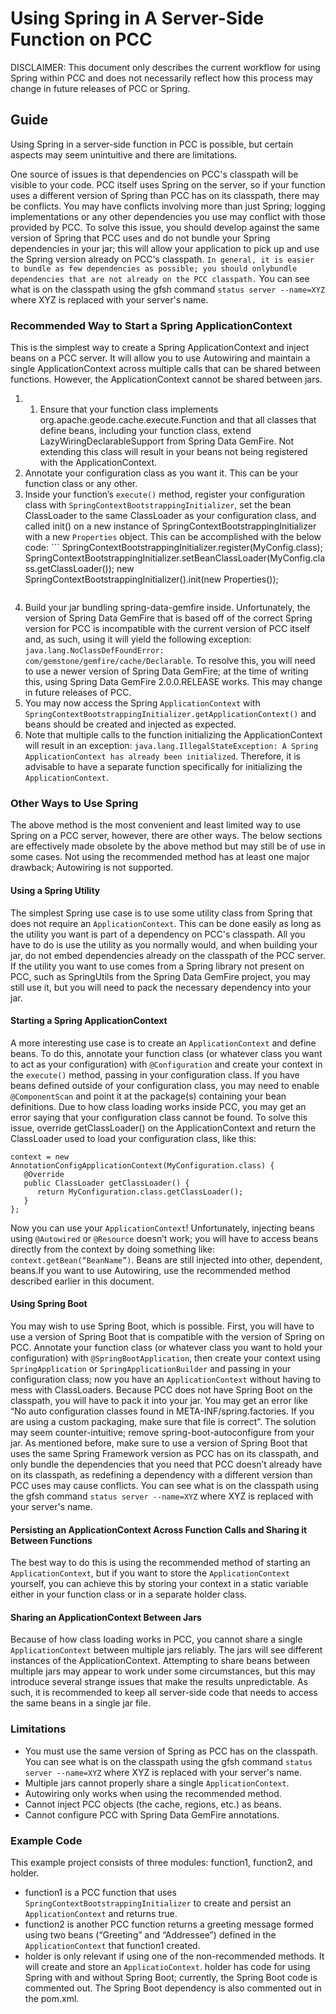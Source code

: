# Using Spring in A Server-Side Function on PCC

DISCLAIMER: This document only describes the current workflow for using Spring within PCC and does not necessarily
reflect how this process may change in future releases of PCC or Spring.

## Guide

Using Spring in a server-side function in PCC is possible, but certain aspects may seem unintuitive and there are limitations. 

One source of issues is that dependencies on PCC's classpath will be visible to your code. PCC itself uses Spring on the
server, so if your function uses a different version of Spring than PCC has on its classpath, there may be conflicts.
You may have conflicts involving more than just Spring; logging implementations or any other dependencies you use may
conflict with those provided by PCC. To solve this issue, you should develop against the same version of Spring that PCC
uses and do not bundle your Spring dependencies in your jar; this will allow your application to pick up and use the
Spring version already on PCC's classpath. `In general, it is easier to bundle as few dependencies as possible; you
should onlybundle dependencies that are not already on the PCC classpath.` You can see what is on the classpath using
the gfsh command `status server --name=XYZ` where XYZ is replaced with your server's name.

### Recommended Way to Start a Spring ApplicationContext

This is the simplest way to create a Spring ApplicationContext and inject beans on a PCC server. It will allow you to
use Autowiring and maintain a single ApplicationContext across multiple calls that can be shared between functions.
However, the ApplicationContext cannot be shared between jars.
1.	1.	Ensure that your function class implements org.apache.geode.cache.execute.Function and that all classes that
define beans, including your function class, extend LazyWiringDeclarableSupport from Spring Data GemFire. Not extending
this class will result in your beans not being registered with the ApplicationContext. 
2.	Annotate your configuration class as you want it. This can be your function class or any other.
3.	Inside your function’s `execute()` method, register your configuration class with
`SpringContextBootstrappingInitializer`, set the bean ClassLoader to the same ClassLoader as your configuration class,
and called init() on a new instance of SpringContextBootstrappingInitializer with a new `Properties` object. This can be
accomplished with the below code:
        ```
        SpringContextBootstrappingInitializer.register(MyConfig.class);
        SpringContextBootstrappingInitializer.setBeanClassLoader(MyConfig.class.getClassLoader());
        new SpringContextBootstrappingInitializer().init(new Properties()); 
      ```
4.	Build your jar bundling spring-data-gemfire inside. Unfortunately, the version of Spring Data GemFire that is based
off of the correct Spring version for PCC is incompatible with the current version of PCC itself and, as such, using it
will yield the following exception: `java.lang.NoClassDefFoundError: com/gemstone/gemfire/cache/Declarable`. To resolve
this, you will need to use a newer version of Spring Data GemFire; at the time of writing this, using Spring Data
GemFire 2.0.0.RELEASE works. This may change in future releases of PCC.
5.	You may now access the Spring `ApplicationContext` with `SpringContextBootstrappingInitializer.getApplicationContext()`
and beans should be created and injected as expected.
6.	Note that multiple calls to the function initializing the ApplicationContext will result in an exception:
`java.lang.IllegalStateException: A Spring ApplicationContext has already been initialized`. Therefore, it is advisable
to have a separate function specifically for initializing the `ApplicationContext`.

### Other Ways to Use Spring

The above method is the most convenient and least limited way to use Spring on a PCC server, however, there are other
ways. The below sections are effectively made obsolete by the above method but may still be of use in some cases. Not
using the recommended method has at least one major drawback; Autowiring is not supported. 

#### Using a Spring Utility

The simplest Spring use case is to use some utility class from Spring that does not require an `ApplicationContext`.
This can be done easily as long as the utility you want is part of a dependency on PCC's classpath. All you have to do is
use the utility as you normally would, and when building your jar, do not embed dependencies already on the classpath of
the PCC server. If the utility you want to use comes from a Spring library not present on PCC, such as SpringUtils from
the Spring Data GemFire project, you may still use it, but you will need to pack the necessary dependency into your jar.

#### Starting a Spring ApplicationContext

A more interesting use case is to create an `ApplicationContext` and define beans. To do this, annotate your function
class (or whatever class you want to act as your configuration) with `@Configuration` and create your context in the
`execute()` method, passing in your configuration class. If you have beans defined outside of your configuration class,
you may need to enable `@ComponentScan` and point it at the package(s) containing your bean definitions. Due to how
class loading works inside PCC, you may get an error saying that your configuration class cannot be found. To solve
this issue, override getClassLoader() on the ApplicationContext and return the ClassLoader used to load your
configuration class, like this:
```
context = new AnnotationConfigApplicationContext(MyConfiguration.class) {
   @Override
   public ClassLoader getClassLoader() {
      return MyConfiguration.class.getClassLoader();
   }
};
```
Now you can use your `ApplicationContext`! Unfortunately, injecting beans using `@Autowired` or `@Resource` doesn’t
work; you will have to access beans directly from the context by doing something like: `context.getBean(“BeanName”)`.
Beans are still injected into other, dependent, beans.If you want to use Autowiring, use the recommended method
described earlier in this document.

#### Using Spring Boot

You may wish to use Spring Boot, which is possible. First, you will have to use a version of Spring Boot that is
compatible with the version of Spring on PCC. Annotate your function class (or whatever class you want to hold your
configuration) with `@SpringBootApplication`, then create your context using `SpringApplication` or
`SpringApplicationBuilder` and passing in your configuration class; now you have an `ApplicationContext` without
having to mess with ClassLoaders. Because PCC does not have Spring Boot on the classpath, you will have to pack it into
your jar. You may get an error like “No auto configuration classes found in META-INF/spring.factories. If you are using
a custom packaging, make sure that file is correct”. The solution may seem counter-intuitive; remove
spring-boot-autoconfigure from your jar. As mentioned before, make sure to use a version of Spring Boot that uses the
same Spring Framework version as PCC has on its classpath, and only bundle the dependencies that you need that PCC
doesn’t already have on its classpath, as redefining a dependency with a different version than PCC uses may cause
conflicts. You can see what is on the classpath using the gfsh command `status server --name=XYZ` where XYZ is replaced
with your server's name.

#### Persisting an ApplicationContext Across Function Calls and Sharing it Between Functions

The best way to do this is using the recommended method of starting an `ApplicationContext`, but if you want to store
the `ApplicationContext` yourself, you can achieve this by storing your context in a static variable either in your
function class or in a separate holder class.

#### Sharing an ApplicationContext Between Jars

Because of how class loading works in PCC, you cannot share a single `ApplicationContext` between multiple jars reliably.
The jars will see different instances of the ApplicationContext. Attempting to share beans between multiple jars may
appear to work under some circumstances, but this may introduce several strange issues that make the results unpredictable.
As such, it is recommended to keep all server-side code that needs to access the same beans in a single jar file.

### Limitations

*	You must use the same version of Spring as PCC has on the classpath. You can see what is on the classpath using the
gfsh command `status server --name=XYZ` where XYZ is replaced with your server's name.
*	Multiple jars cannot properly share a single `ApplicationContext`.
*	Autowiring only works when using the recommended method.
* Cannot inject PCC objects (the cache, regions, etc.) as beans.
* Cannot configure PCC with Spring Data GemFire annotations.

### Example Code

This example project consists of three modules: function1, function2, and holder.

* function1 is a PCC function that uses `SpringContextBootstrappingInitializer` to create and persist an
`ApplicationContext` and returns true. 
* function2 is another PCC function returns a greeting message formed using two beans (“Greeting” and “Addressee”)
defined in the `ApplicationContext` that function1 created.
* holder is only relevant if using one of the non-recommended methods. It will create and store an `ApplicatioContext`.
holder has code for using Spring with and without Spring Boot; currently, the Spring Boot code is commented out. The
Spring Boot dependency is also commented out in the pom.xml.
 
